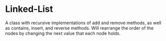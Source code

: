 # Linked-List
A class with recursive implementations of add and remove methods, as well as contains, insert, and reverse methods. Will rearrange the order of the nodes by changing the next value that each node holds.
